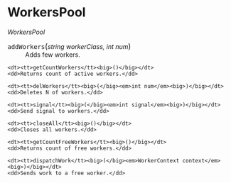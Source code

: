 # WorkersPool

*WorkersPool*

<dl>
	<dt><tt>addWorkers</tt><big>(</big><em>string workerClass, int num</em><big>)</big></dt>
	<dd>Adds few workers.</dd>

	<dt><tt>getCountWorkers</tt><big>()</big></dt>
	<dd>Returns count of active workers.</dd>

	<dt><tt>delWorkers</tt><big>(</big><em>int num</em><big>)</big></dt>
	<dd>Deletes N of workers.</dd>

	<dt><tt>signal</tt><big>(</big><em>int signal</em><big>)</big></dt>
	<dd>Send signal to workers.</dd>

	<dt><tt>closeAll</tt><big>()</big></dt>
	<dd>Closes all workers.</dd>

	<dt><tt>getCountFreeWorkers</tt><big>()</big></dt>
	<dd>Returns count of free workers.</dd>

	<dt><tt>dispatchWork</tt><big>(</big><em>WorkerContext context</em><big>)</big></dt>
	<dd>Sends work to a free worker.</dd>
</dl>
